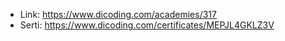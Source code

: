 - Link: https://www.dicoding.com/academies/317
- Serti: https://www.dicoding.com/certificates/MEPJL4GKLZ3V
